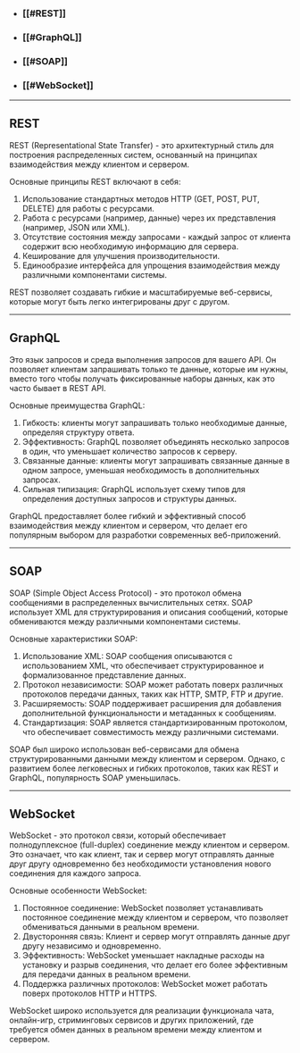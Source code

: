 - ### [[#REST]] 
- ### [[#GraphQL]] 
- ### [[#SOAP]] 
- ### [[#WebSocket]] 

---

## REST

REST (Representational State Transfer) - это архитектурный стиль для построения распределенных систем, основанный на принципах взаимодействия между клиентом и сервером. 

Основные принципы REST включают в себя:

1. Использование стандартных методов HTTP (GET, POST, PUT, DELETE) для работы с ресурсами.
2. Работа с ресурсами (например, данные) через их представления (например, JSON или XML).
3. Отсутствие состояния между запросами - каждый запрос от клиента содержит всю необходимую информацию для сервера.
4. Кеширование для улучшения производительности.
5. Единообразие интерфейса для упрощения взаимодействия между различными компонентами системы.

REST позволяет создавать гибкие и масштабируемые веб-сервисы, которые могут быть легко интегрированы друг с другом.

---

## GraphQL

Это язык запросов и среда выполнения запросов для вашего API. Он позволяет клиентам запрашивать только те данные, которые им нужны, вместо того чтобы получать фиксированные наборы данных, как это часто бывает в REST API.

Основные преимущества GraphQL:

1. Гибкость: клиенты могут запрашивать только необходимые данные, определяя структуру ответа.
2. Эффективность: GraphQL позволяет объединять несколько запросов в один, что уменьшает количество запросов к серверу.
3. Связанные данные: клиенты могут запрашивать связанные данные в одном запросе, уменьшая необходимость в дополнительных запросах.
4. Сильная типизация: GraphQL использует схему типов для определения доступных запросов и структуры данных.

GraphQL предоставляет более гибкий и эффективный способ взаимодействия между клиентом и сервером, что делает его популярным выбором для разработки современных веб-приложений.

---

## SOAP

SOAP (Simple Object Access Protocol) - это протокол обмена сообщениями в распределенных вычислительных сетях. SOAP использует XML для структурирования и описания сообщений, которые обмениваются между различными компонентами системы.

Основные характеристики SOAP:

1. Использование XML: SOAP сообщения описываются с использованием XML, что обеспечивает структурированное и формализованное представление данных.
2. Протокол независимости: SOAP может работать поверх различных протоколов передачи данных, таких как HTTP, SMTP, FTP и другие.
3. Расширяемость: SOAP поддерживает расширения для добавления дополнительной функциональности и метаданных к сообщениям.
4. Стандартизация: SOAP является стандартизированным протоколом, что обеспечивает совместимость между различными системами.

SOAP был широко использован веб-сервисами для обмена структурированными данными между клиентом и сервером. Однако, с развитием более легковесных и гибких протоколов, таких как REST и GraphQL, популярность SOAP уменьшилась.

---

## WebSocket

WebSocket - это протокол связи, который обеспечивает полнодуплексное (full-duplex) соединение между клиентом и сервером. Это означает, что как клиент, так и сервер могут отправлять данные друг другу одновременно без необходимости установления нового соединения для каждого запроса.

Основные особенности WebSocket:

1. Постоянное соединение: WebSocket позволяет устанавливать постоянное соединение между клиентом и сервером, что позволяет обмениваться данными в реальном времени.
2. Двусторонняя связь: Клиент и сервер могут отправлять данные друг другу независимо и одновременно.
3. Эффективность: WebSocket уменьшает накладные расходы на установку и разрыв соединения, что делает его более эффективным для передачи данных в реальном времени.
4. Поддержка различных протоколов: WebSocket может работать поверх протоколов HTTP и HTTPS.

WebSocket широко используется для реализации функционала чата, онлайн-игр, стриминговых сервисов и других приложений, где требуется обмен данных в реальном времени между клиентом и сервером.